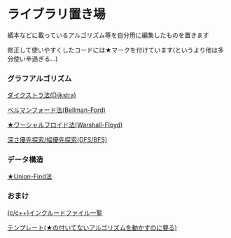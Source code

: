 # ライブラリ置き場
蟻本などに載っているアルゴリズム等を自分用に編集したものを置きます

修正して使いやすくしたコードには★マークを付けています(というより他は多分使い辛過ぎる...)
### グラフアルゴリズム
[ダイクストラ法(Dijkstra)](https://github.com/kacho65535/library/blob/master/dijkstra.cpp)

[ベルマンフォード法(Bellman-Ford)](https://github.com/kacho65535/library/blob/master/bellman_ford.cpp)

[★ワーシャルフロイド法(Warshall-Floyd)](https://github.com/kacho65535/library/blob/master/warshall_floyd.cpp)

[深さ優先探索/幅優先探索(DFS/BFS)](https://github.com/kacho65535/library/blob/master/dfs%2Cbfs.cpp)
### データ構造
[★Union-Find法](https://github.com/kacho65535/library/blob/master/union_find.cpp)
### おまけ
[(c/c++)インクルードファイル一覧](https://github.com/kacho65535/library/blob/master/include_file.cpp)

[テンプレート(★の付いてないアルゴリズムを動かすのに要る)](https://github.com/kacho65535/library/blob/master/template.cpp)
